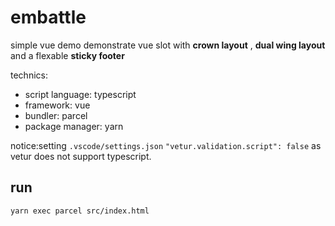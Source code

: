 
# embattle

simple vue demo demonstrate vue slot with **crown layout** , **dual wing layout** and a flexable **sticky footer**

technics:  
* script language: typescript
* framework: vue
* bundler: parcel
* package manager: yarn

notice:setting `.vscode/settings.json` `"vetur.validation.script": false` as vetur does not support typescript.

## run  

`yarn exec parcel src/index.html`